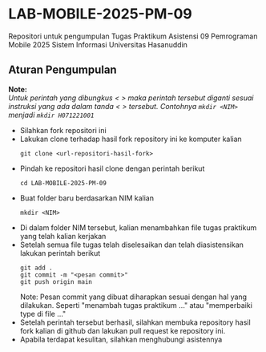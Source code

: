 # LAB-MOBILE-2025-PM-09
Repositori untuk pengumpulan Tugas Praktikum Asistensi 09 Pemrograman Mobile 2025 Sistem Informasi Universitas Hasanuddin

## Aturan Pengumpulan
**Note:**  
_Untuk perintah yang dibungkus < > maka perintah tersebut diganti sesuai instruksi yang ada dalam tanda < > tersebut. Contohnya `mkdir <NIM>` menjadi `mkdir H071221001`_
- Silahkan fork repositori ini
- Lakukan clone terhadap hasil fork repository ini ke komputer kalian
  ```
  git clone <url-repositori-hasil-fork>
  ```
- Pindah ke repositori hasil clone dengan perintah berikut
  ```
  cd LAB-MOBILE-2025-PM-09
  ```
- Buat folder baru berdasarkan NIM kalian
  ```
  mkdir <NIM>
  ```
- Di dalam folder NIM tersebut, kalian menambahkan file tugas praktikum yang telah kalian kerjakan
- Setelah semua file tugas telah diselesaikan dan telah diasistensikan lakukan perintah berikut
  ```
  git add .
  git commit -m "<pesan commit>"
  git push origin main
  ```
  Note:
  Pesan commit yang dibuat diharapkan sesuai dengan hal yang dilakukan. Seperti "menambah tugas praktikum ..." atau "memperbaiki type di file ..."
- Setelah perintah tersebut berhasil, silahkan membuka repository hasil fork kalian di github dan lakukan pull request ke repository ini. 
- Apabila terdapat kesulitan, silahkan menghubungi asistennya
